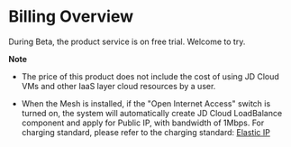 # Billing Overview


During Beta, the product service is on free trial. Welcome to try.

**Note**

-  The price of this product does not include the cost of using JD Cloud VMs and other IaaS layer cloud resources by a user.

-  When the Mesh is installed, if the "Open Internet Access" switch is turned on, the system will automatically create JD Cloud LoadBalance component and apply for Public IP, with bandwidth of 1Mbps. For charging standard, please refer to the charging standard: [Elastic IP](../../../Hyper-Converged-IDC/Cloud-Physical-Server/Operation-Guide/Networking/Elastic-IP-For-Physical-Cloud.md)

